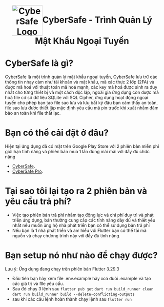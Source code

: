 <h1 align="center"><img src="/assets/images/pro_app_logo.png.png" align="center" width="100" alt="CyberSafe Logo">CyberSafe - Trình Quản Lý Mật Khẩu Ngoại Tuyến</h1>

# CyberSafe là gì?

CyberSafe là một trình quản lý mật khẩu ngoại tuyến, CyberSafe lưu trữ các thông tin nhạy cảm như tài khoản và mật khẩu, mã xác thực 2 lớp (2FA) và được mã hoá với thuật toán mã hoá mạnh, các key mã hoá được sinh ra duy nhất cho từng thiết bị và một cách độc lập, ngoài gia ứng dụng còn được mã hoá file cơ sở dữ liệu SQLite với SQL Cipher, ứng dụng hoạt động ngoại tuyến cho phép bạn tạo file sao lưu và lưu bất ký đâu bạn cảm thấy an toàn, file sao lưu được thiết lập mặc định yêu cầu mã pin trước khi xuất nhằm đảm bảo an toàn khi file thất lạc.

# Bạn có thể cải đặt ở đâu?

Hiện tại ứng dụng đã có mặt trên Google Play Store với 2 phiên bản miễn phí giới hạn tính năng và phiên bản mua 1 lần dùng mãi mãi với đầy đủ chức năng

- [CyberSafe](https://play.google.com/store/apps/details?id=com.duc_app_lab_ind.cybersafe_lmt).
- [CyberSafe Pro](https://play.google.com/store/apps/details?id=com.duc_app_lab_ind.cyber_safe).

# Tại sao tôi lại tạo ra 2 phiên bản và yêu cầu trả phí?

- Việc tạo phiên bản trả phí nhằm tạo động lực và chi phí duy trì và phát triển ứng dụng, bản thưởng cung cấp các tính năng dây đủ và thiết yếu nhất nếu muốn ủng hộ nhà phát triển bạn có thể sử dụng bản trả phí
- Nếu bạn là 1 nhà phát triển và am hiểu với Flutter bạn có thể tải mã nguồn và chạy chương trình này với đầy đủ tính năng.

# Bạn setup nó như nào để chạy được?

Lưu ý: Ứng dụng đang chạy trên phiên bản Flutter 3.29.3

- Đầu tiên bạn hãy xem file .env.example hãy xoá đuôi .example và tạo các giá trị và flle yêu cầu.
- Sau đó chạy 3 lệnh sau
  `flutter pub get`
  `dart run build_runner clean`
  `dart run build_runner build --delete-conflicting-outputs`
- sau khi các câu lệnh hoàn thành chạy lệnh sau
  `flutter run`
